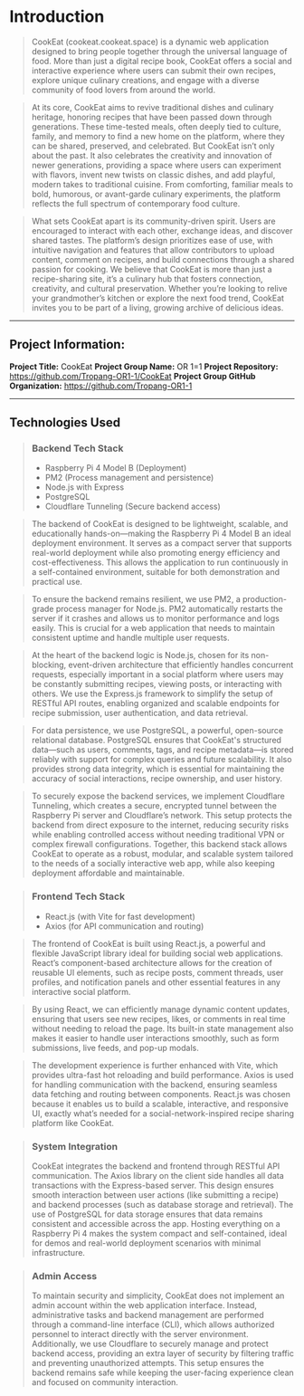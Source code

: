 # Introduction
> CookEat (cookeat.cookeat.space) is a dynamic web application designed to bring people together through the universal language of food. More than just a digital recipe book, CookEat offers a social and interactive experience where users can submit their own recipes, explore unique culinary creations, and engage with a diverse community of food lovers from around the world.

> At its core, CookEat aims to revive traditional dishes and culinary heritage, honoring recipes that have been passed down through generations. These time-tested meals, often deeply tied to culture, family, and memory to find a new home on the platform, where they can be shared, preserved, and celebrated.
But CookEat isn’t only about the past. It also celebrates the creativity and innovation of newer generations, providing a space where users can experiment with flavors, invent new twists on classic dishes, and add playful, modern takes to traditional cuisine. From comforting, familiar meals to bold, humorous, or avant-garde culinary experiments, the platform reflects the full spectrum of contemporary food culture.

> What sets CookEat apart is its community-driven spirit. Users are encouraged to interact with each other, exchange ideas, and discover shared tastes. The platform’s design prioritizes ease of use, with intuitive navigation and features that allow contributors to upload content, comment on recipes, and build connections through a shared passion for cooking.
We believe that CookEat is more than just a recipe-sharing site, it’s a culinary hub that fosters connection, creativity, and cultural preservation. Whether you’re looking to relive your grandmother’s kitchen or explore the next food trend, CookEat invites you to be part of a living, growing archive of delicious ideas.

---

## Project Information:
**Project Title:** CookEat
**Project Group Name:** OR 1=1
**Project Repository:** https://github.com/Tropang-OR1-1/CookEat
**Project Group GitHub Organization:** https://github.com/Tropang-OR1-1

---

## Technologies Used
> ### Backend Tech Stack  
> - Raspberry Pi 4 Model B (Deployment)  
> - PM2 (Process management and persistence)  
> - Node.js with Express  
> - PostgreSQL  
> - Cloudflare Tunneling (Secure backend access)

> The backend of CookEat is designed to be lightweight, scalable, and educationally hands-on—making the Raspberry Pi 4 Model B an ideal deployment environment. It serves as a compact server that supports real-world deployment while also promoting energy efficiency and cost-effectiveness. This allows the application to run continuously in a self-contained environment, suitable for both demonstration and practical use.

> To ensure the backend remains resilient, we use PM2, a production-grade process manager for Node.js. PM2 automatically restarts the server if it crashes and allows us to monitor performance and logs easily. This is crucial for a web application that needs to maintain consistent uptime and handle multiple user requests.

> At the heart of the backend logic is Node.js, chosen for its non-blocking, event-driven architecture that efficiently handles concurrent requests, especially important in a social platform where users may be constantly submitting recipes, viewing posts, or interacting with others. We use the Express.js framework to simplify the setup of RESTful API routes, enabling organized and scalable endpoints for recipe submission, user authentication, and data retrieval.

> For data persistence, we use PostgreSQL, a powerful, open-source relational database. PostgreSQL ensures that CookEat's structured data—such as users, comments, tags, and recipe metadata—is stored reliably with support for complex queries and future scalability. It also provides strong data integrity, which is essential for maintaining the accuracy of social interactions, recipe ownership, and user history.

> To securely expose the backend services, we implement Cloudflare Tunneling, which creates a secure, encrypted tunnel between the Raspberry Pi server and Cloudflare’s network. This setup protects the backend from direct exposure to the internet, reducing security risks while enabling controlled access without needing traditional VPN or complex firewall configurations.
Together, this backend stack allows CookEat to operate as a robust, modular, and scalable system tailored to the needs of a socially interactive web app, while also keeping deployment affordable and maintainable.

> ### Frontend Tech Stack  
> - React.js (with Vite for fast development)  
> - Axios (for API communication and routing)

> The frontend of CookEat is built using React.js, a powerful and flexible JavaScript library ideal for building social web applications. React’s component-based architecture allows for the creation of reusable UI elements, such as recipe posts, comment threads, user profiles, and notification panels and other essential features in any interactive social platform.

> By using React, we can efficiently manage dynamic content updates, ensuring that users see new recipes, likes, or comments in real time without needing to reload the page. Its built-in state management also makes it easier to handle user interactions smoothly, such as form submissions, live feeds, and pop-up modals.

> The development experience is further enhanced with Vite, which provides ultra-fast hot reloading and build performance. Axios is used for handling communication with the backend, ensuring seamless data fetching and routing between components. React.js was chosen because it enables us to build a scalable, interactive, and responsive UI, exactly what’s needed for a social-network-inspired recipe sharing platform like CookEat.
	
> ### System Integration
> CookEat integrates the backend and frontend through RESTful API communication. The Axios library on the client side handles all data transactions with the Express-based server. This design ensures smooth interaction between user actions (like submitting a recipe) and backend processes (such as database storage and retrieval). The use of PostgreSQL for data storage ensures that data remains consistent and accessible across the app. Hosting everything on a Raspberry Pi 4 makes the system compact and self-contained, ideal for demos and real-world deployment scenarios with minimal infrastructure.

> ### Admin Access
> To maintain security and simplicity, CookEat does not implement an admin account within the web application interface. Instead, administrative tasks and backend management are performed through a command-line interface (CLI), which allows authorized personnel to interact directly with the server environment. Additionally, we use Cloudflare to securely manage and protect backend access, providing an extra layer of security by filtering traffic and preventing unauthorized attempts. This setup ensures the backend remains safe while keeping the user-facing experience clean and focused on community interaction.
